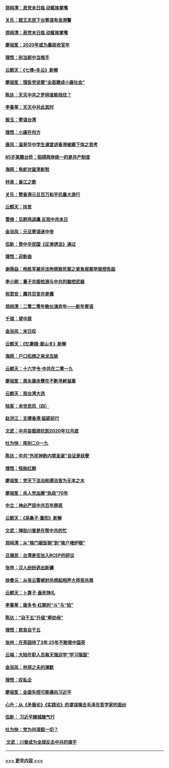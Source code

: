 #### [郑纯清：恶党末日临 动辄挨掌嘴](../pages/nsc993/n11769912.md?t=01052355) 
#### [关乐：就王志民下台寄语有良港警](../pages/nsc993/n11769903.md?t=01052355) 
#### [郑纯清：恶党末日临 动辄挨掌嘴](../pages/nsc993/n11769356.md?t=01052355) 
#### [廖祖笙：2020年或为暴政收官年](../pages/nsc993/n11768216.md?t=01052355) 
#### [理悟：别当郎中当推手](../pages/nsc993/n11768243.md?t=01052355) 
#### [云鹤天：《七律▪冬云》新解](../pages/nsc993/n11768204.md?t=01052355) 
#### [廖祖笙：饿饭党说要“全面建成小康社会”](../pages/nsc993/n11767482.md?t=01052355) 
#### [陈达：天灭中共之罗网谁能挡住？](../pages/nsc993/n11767465.md?t=01052355) 
#### [李春草：天灭中共此其时](../pages/nsc993/n11767452.md?t=01052355) 
#### [振玉：寄语台湾](../pages/nsc993/n11767432.md?t=01052355) 
#### [理悟：小康在何方](../pages/nsc993/n11767394.md?t=01052355) 
#### [唐风：温哥华中学生课堂讲香港被踢下体之思考](../pages/nsc993/n11766848.md?t=01052355) 
#### [85岁美籍台侨：阻碍两岸统一的是共产制度](../pages/nsc993/n11765043.md?t=01052355) 
#### [海网：龟蛇对鼠哭新愁](../pages/nsc993/n11764895.md?t=01052355) 
#### [林泉：香江之歌](../pages/nsc993/n11764415.md?t=01052355) 
#### [关乐：赞香港元旦百万和平抗暴大游行](../pages/nsc993/n11764382.md?t=01052355) 
#### [云鹤天：扶贫](../pages/nsc993/n11764245.md?t=01052355) 
#### [雪绮：见群鸡退鹰  反观中共末日](../pages/nsc993/n11762112.md?t=01052355) 
#### [金浴凤：元旦寄语迷中帝](../pages/nsc993/n11761788.md?t=01052355) 
#### [伍新：贺中华民国《反渗透法》通过](../pages/nsc993/n11761994.md?t=01052355) 
#### [理悟：迎新曲](../pages/nsc993/n11761152.md?t=01052355) 
#### [谢燕益：杨胜军被非法拘禁致死案之紧急报案举报控告函](../pages/nsc993/n11756134.md?t=01052355) 
#### [李小刚：量子共振检测与中共的脑控武器](../pages/nsc993/n11754518.md?t=01052355) 
#### [祝君安：魔共百变亦是魔](../pages/nsc993/n11754469.md?t=01052355) 
#### [郑纯清：二零二零年散伙演弃年——新年寄语](../pages/nsc993/n11754195.md?t=01052355) 
#### [千瑞：望中原](../pages/nsc993/n11754159.md?t=01052355) 
#### [金浴凤：末日叹](../pages/nsc993/n11752359.md?t=01052355) 
#### [云鹤天：《忆秦娥‧娄山关》新解](../pages/nsc993/n11752348.md?t=01052355) 
#### [海网：户口松绑之来龙去脉](../pages/nsc993/n11752328.md?t=01052355) 
#### [云鹤天：十六字令‧中共在二零一九](../pages/nsc993/n11752305.md?t=01052355) 
#### [廖祖笙：周永康余孽在不断寻衅滋事](../pages/nsc993/n11751013.md?t=01052355) 
#### [云鹤天：观台湾大选](../pages/nsc993/n11751007.md?t=01052355) 
#### [陆客：末世民风（四）](../pages/nsc993/n11749203.md?t=01052355) 
#### [赵洪江：支撑香港 砥砺前行](../pages/nsc993/n11748482.md?t=01052355) 
#### [文武：中共妄图顽抗到2020年12月底](../pages/nsc993/n11748446.md?t=01052355) 
#### [吐为快：挥别二O一九](../pages/nsc993/n11748411.md?t=01052355) 
#### [陈达：中共“外扰神韵内禁圣诞”自证是妖孽](../pages/nsc993/n11748226.md?t=01052355) 
#### [理悟：怪胎红朝](../pages/nsc993/n11748206.md?t=01052355) 
#### [廖祖笙：党天下法治和德治皆为无本之木](../pages/nsc993/n11748135.md?t=01052355) 
#### [廖祖笙：杀人党血腥“执政”70年](../pages/nsc993/n11745144.md?t=01052355) 
#### [中立：神必严惩中共百年罪恶](../pages/nsc993/n11744970.md?t=01052355) 
#### [云鹤天：《采桑子‧重阳》新解](../pages/nsc993/n11744948.md?t=01052355) 
#### [文武：弹劾川普是在帮中共的忙](../pages/nsc993/n11744758.md?t=01052355) 
#### [郑纯清：从“挨门砸饭锅”到“挨户堵炉眼”](../pages/nsc993/n11744745.md?t=01052355) 
#### [吕锡民：台湾是否加入RCEP的研议](../pages/nsc993/n11744701.md?t=01052355) 
#### [张林：汉人纷纷逃出新疆](../pages/nsc993/n11743530.md?t=01052355) 
#### [徐曼沅：从张云雷被封杀想起相声大师吴兆南](../pages/nsc993/n11741816.md?t=01052355) 
#### [云鹤天：卜算子‧垂死挣扎](../pages/nsc993/n11739956.md?t=01052355) 
#### [李春草：唐多令‧红朝的“斗”与“拍”](../pages/nsc993/n11739830.md?t=01052355) 
#### [陈达：“自干五”升级“牵妨母”](../pages/nsc993/n11739724.md?t=01052355) 
#### [理悟：悲哀自干五](../pages/nsc993/n11739547.md?t=01052355) 
#### [张林：在茶园待了3年 25年不敢喝中国茶](../pages/nsc993/n11739240.md?t=01052355) 
#### [云端：大陆在职人员每天强迫学“学习强国”](../pages/nsc993/n11738735.md?t=01052355) 
#### [金浴凤：林郑之夫的渊默](../pages/nsc993/n11737735.md?t=01052355) 
#### [理悟：叹私企](../pages/nsc993/n11737715.md?t=01052355) 
#### [廖祖笙：全面失控可能袭向习近平](../pages/nsc993/n11737704.md?t=01052355) 
#### [心升：从《矛盾论》《实践论》的谬误揭去毛泽东哲学家的面纱](../pages/nsc993/n11736962.md?t=01052355) 
#### [伍新： 习近平赌城赌气行](../pages/nsc993/n11736929.md?t=01052355) 
#### [吐为快：党为何凌蹈一切？](../pages/nsc993/n11736915.md?t=01052355) 
#### [ 文武：川普成为全球反击中共的旗手](../pages/nsc993/n11736882.md?t=01052355) 

----
#### [ >>> 更早内容 <<< ](../indexes/nsc993-earlier.md)
